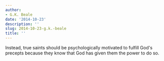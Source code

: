 ```yaml
---
author:
- G.K. Beale
date: '2014-10-23'
description: ''
slug: 2014-10-23-g.k.-beale
title: ''
---
```

Instead, true saints should be psychologically motivated to fulfill God's precepts because they know that God has given them the power to do so.




